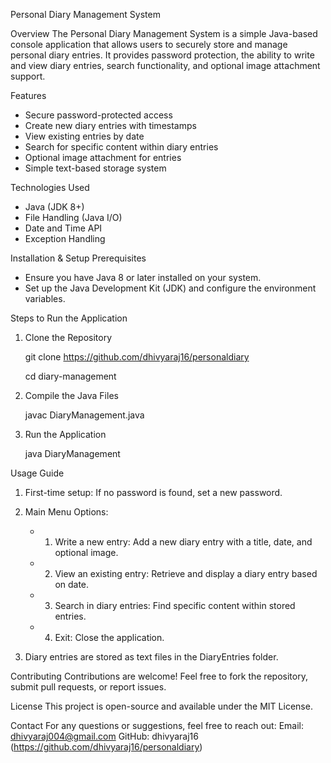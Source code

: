Personal Diary Management System

Overview
The Personal Diary Management System is a simple Java-based console application that allows users to securely store and manage personal diary entries. It provides password protection, the ability to write and view diary entries, search functionality, and optional image attachment support.

Features
- Secure password-protected access
- Create new diary entries with timestamps
- View existing entries by date
- Search for specific content within diary entries
- Optional image attachment for entries
- Simple text-based storage system

Technologies Used
- Java (JDK 8+)
- File Handling (Java I/O)
- Date and Time API
- Exception Handling

Installation & Setup
Prerequisites
- Ensure you have Java 8 or later installed on your system.
- Set up the Java Development Kit (JDK) and configure the environment variables.

Steps to Run the Application
1. Clone the Repository
  
   git clone https://github.com/dhivyaraj16/personaldiary
   
   cd diary-management
  
3. Compile the Java Files
   
   javac DiaryManagement.java
   
4. Run the Application
   
   java DiaryManagement
   

Usage Guide
1. First-time setup: If no password is found, set a new password.

2. Main Menu Options:
   - 1. Write a new entry: Add a new diary entry with a title, date, and optional image.
   - 2. View an existing entry: Retrieve and display a diary entry based on date.
   - 3. Search in diary entries: Find specific content within stored entries.
   - 4. Exit: Close the application.

3. Diary entries are stored as text files in the DiaryEntries folder.

Contributing
Contributions are welcome! Feel free to fork the repository, submit pull requests, or report issues.

License
This project is open-source and available under the MIT License.

Contact
For any questions or suggestions, feel free to reach out:
 Email: dhivyaraj004@gmail.com
 GitHub: dhivyaraj16 (https://github.com/dhivyaraj16/personaldiary)

